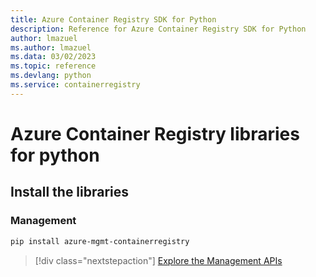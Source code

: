 ```yaml
---
title: Azure Container Registry SDK for Python
description: Reference for Azure Container Registry SDK for Python
author: lmazuel
ms.author: lmazuel
ms.data: 03/02/2023
ms.topic: reference
ms.devlang: python
ms.service: containerregistry
---
```

# Azure Container Registry libraries for python

## Install the libraries


### Management

```bash
pip install azure-mgmt-containerregistry
```
> [!div class="nextstepaction"]
> [Explore the Management APIs](/python/api/overview/azure/containerregistry/management)